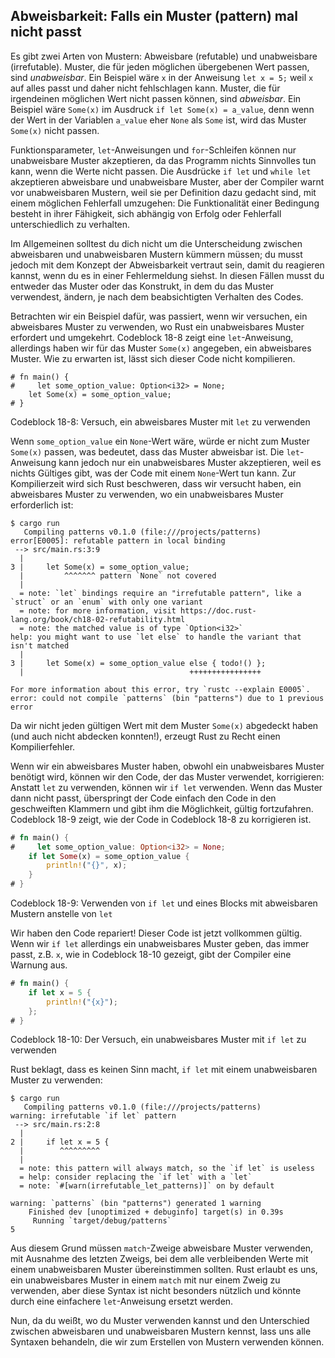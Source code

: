 ## Abweisbarkeit: Falls ein Muster (pattern) mal nicht passt

Es gibt zwei Arten von Mustern: Abweisbare (refutable) und unabweisbare
(irrefutable). Muster, die für jeden möglichen übergebenen Wert passen, sind
*unabweisbar*. Ein Beispiel wäre `x` in der Anweisung `let x = 5;` weil `x` auf
alles passt und daher nicht fehlschlagen kann. Muster, die für irgendeinen
möglichen Wert nicht passen können, sind *abweisbar*. Ein Beispiel wäre
`Some(x)` im Ausdruck `if let Some(x) = a_value`, denn wenn der Wert in der
Variablen `a_value` eher `None` als `Some` ist, wird das Muster `Some(x)` nicht
passen. 

Funktionsparameter, `let`-Anweisungen und `for`-Schleifen können nur
unabweisbare Muster akzeptieren, da das Programm nichts Sinnvolles tun kann,
wenn die Werte nicht passen. Die Ausdrücke `if let` und `while let` akzeptieren
abweisbare und unabweisbare Muster, aber der Compiler warnt vor unabweisbaren
Mustern, weil sie per Definition dazu gedacht sind, mit einem möglichen
Fehlerfall umzugehen: Die Funktionalität einer Bedingung besteht in ihrer
Fähigkeit, sich abhängig von Erfolg oder Fehlerfall unterschiedlich zu
verhalten.

Im Allgemeinen solltest du dich nicht um die Unterscheidung zwischen
abweisbaren und unabweisbaren Mustern kümmern müssen; du musst jedoch mit dem
Konzept der Abweisbarkeit vertraut sein, damit du reagieren kannst, wenn du es
in einer Fehlermeldung siehst. In diesen Fällen musst du entweder das Muster
oder das Konstrukt, in dem du das Muster verwendest, ändern, je nach dem
beabsichtigten Verhalten des Codes.

Betrachten wir ein Beispiel dafür, was passiert, wenn wir versuchen, ein
abweisbares Muster zu verwenden, wo Rust ein unabweisbares Muster erfordert und
umgekehrt. Codeblock 18-8 zeigt eine `let`-Anweisung, allerdings haben wir für
das Muster `Some(x)` angegeben, ein abweisbares Muster. Wie zu erwarten ist,
lässt sich dieser Code nicht kompilieren.

```rust,does_not_compile
# fn main() {
#     let some_option_value: Option<i32> = None;
    let Some(x) = some_option_value;
# }
```

<span class="caption">Codeblock 18-8: Versuch, ein abweisbares Muster mit `let`
zu verwenden</span>

Wenn `some_option_value` ein `None`-Wert wäre, würde er nicht zum Muster
`Some(x)` passen, was bedeutet, dass das Muster abweisbar ist. Die
`let`-Anweisung kann jedoch nur ein unabweisbares Muster akzeptieren, weil es
nichts Gültiges gibt, was der Code mit einem `None`-Wert tun kann. Zur
Kompilierzeit wird sich Rust beschweren, dass wir versucht haben, ein
abweisbares Muster zu verwenden, wo ein unabweisbares Muster erforderlich ist:

```console
$ cargo run
   Compiling patterns v0.1.0 (file:///projects/patterns)
error[E0005]: refutable pattern in local binding
 --> src/main.rs:3:9
  |
3 |     let Some(x) = some_option_value;
  |         ^^^^^^^ pattern `None` not covered
  |
  = note: `let` bindings require an "irrefutable pattern", like a `struct` or an `enum` with only one variant
  = note: for more information, visit https://doc.rust-lang.org/book/ch18-02-refutability.html
  = note: the matched value is of type `Option<i32>`
help: you might want to use `let else` to handle the variant that isn't matched
  |
3 |     let Some(x) = some_option_value else { todo!() };
  |                                     ++++++++++++++++

For more information about this error, try `rustc --explain E0005`.
error: could not compile `patterns` (bin "patterns") due to 1 previous error
```

Da wir nicht jeden gültigen Wert mit dem Muster `Some(x)` abgedeckt haben (und
auch nicht abdecken konnten!), erzeugt Rust zu Recht einen Kompilierfehler.

Wenn wir ein abweisbares Muster haben, obwohl ein unabweisbares Muster benötigt
wird, können wir den Code, der das Muster verwendet, korrigieren: Anstatt `let`
zu verwenden, können wir `if let` verwenden. Wenn das Muster dann nicht passt,
überspringt der Code einfach den Code in den geschweiften Klammern und gibt ihm
die Möglichkeit, gültig fortzufahren. Codeblock 18-9 zeigt, wie der Code in
Codeblock 18-8 zu korrigieren ist.

```rust
# fn main() {
#     let some_option_value: Option<i32> = None;
    if let Some(x) = some_option_value {
        println!("{}", x);
    }
# }
```

<span class="caption">Codeblock 18-9: Verwenden von `if let` und eines Blocks
mit abweisbaren Mustern anstelle von `let`</span>

Wir haben den Code repariert! Dieser Code ist jetzt vollkommen gültig. Wenn wir
`if let` allerdings ein unabweisbares Muster geben, das immer passt, z.B. `x`,
wie in Codeblock 18-10 gezeigt, gibt der Compiler eine Warnung aus.

```rust
# fn main() {
    if let x = 5 {
        println!("{x}");
    };
# }
```

<span class="caption">Codeblock 18-10: Der Versuch, ein unabweisbares Muster
mit `if let` zu verwenden</span>

Rust beklagt, dass es keinen Sinn macht, `if let` mit einem unabweisbaren
Muster zu verwenden:

```console
$ cargo run
   Compiling patterns v0.1.0 (file:///projects/patterns)
warning: irrefutable `if let` pattern
 --> src/main.rs:2:8
  |
2 |     if let x = 5 {
  |        ^^^^^^^^^
  |
  = note: this pattern will always match, so the `if let` is useless
  = help: consider replacing the `if let` with a `let`
  = note: `#[warn(irrefutable_let_patterns)]` on by default

warning: `patterns` (bin "patterns") generated 1 warning
    Finished dev [unoptimized + debuginfo] target(s) in 0.39s
     Running `target/debug/patterns`
5
```

Aus diesem Grund müssen `match`-Zweige abweisbare Muster verwenden, mit
Ausnahme des letzten Zweigs, bei dem alle verbleibenden Werte mit einem
unabweisbaren Muster übereinstimmen sollten. Rust erlaubt es uns, ein
unabweisbares Muster in einem `match` mit nur einem Zweig zu verwenden, aber
diese Syntax ist nicht besonders nützlich und könnte durch eine einfachere
`let`-Anweisung ersetzt werden.

Nun, da du weißt, wo du Muster verwenden kannst und den Unterschied zwischen
abweisbaren und unabweisbaren Mustern kennst, lass uns alle Syntaxen behandeln,
die wir zum Erstellen von Mustern verwenden können.
